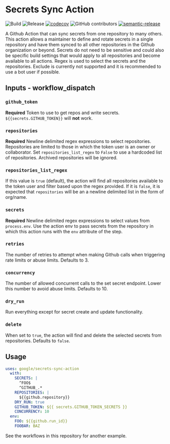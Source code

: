 # Secrets Sync Action

![Build](https://github.com/google/secrets-sync-action/workflows/Build/badge.svg)
![Release](https://github.com/google/secrets-sync-action/workflows/Release/badge.svg)
[![codecov](https://codecov.io/gh/google/secrets-sync-action/branch/master/graph/badge.svg)](https://codecov.io/gh/google/secrets-sync-action)
![GitHub contributors](https://img.shields.io/github/contributors/google/secrets-sync-action?color=green)
[![semantic-release](https://img.shields.io/badge/%20%20%F0%9F%93%A6%F0%9F%9A%80-semantic--release-e10079.svg)](https://github.com/semantic-release/semantic-release)

A Github Action that can sync secrets from one repository to many others. This action allows a maintainer to define and rotate secrets in a single repository and have them synced to all other repositories in the Github organization or beyond. Secrets do not need to be sensitive and could also be specific build settings that would apply to all repositories and become available to all actions. Regex is used to select the secrets and the repositories. Exclude is currently not supported and it is recommended to use a bot user if possible.

## Inputs - workflow_dispatch

### `github_token`

**Required** Token to use to get repos and write secrets. `${{secrets.GITHUB_TOKEN}}` will **not** work.

### `repositories`

**Required** Newline delimited regex expressions to select repositories. Repositories are limited to those in which the token user is an owner or collaborator. Set `repositories_list_regex` to `False` to use a hardcoded list of repositories. Archived repositories will be ignored.

### `repositories_list_regex`

If this value is `true` (default), the action will find all repositories available to the token user and filter based upon the regex provided. If it is `false`, it is expected that `repositories` will be an a newline delimited list in the form of org/name.

### `secrets`

**Required** Newline delimited regex expressions to select values from `process.env`. Use the action env to pass secrets from the repository in which this action runs with the `env` attribute of the step.

### `retries`

The number of retries to attempt when making Github calls when triggering rate limits or abuse limits. Defaults to 3.

### `concurrency`

The number of allowed concurrent calls to the set secret endpoint. Lower this number to avoid abuse limits. Defaults to 10.

### `dry_run`

Run everything except for secret create and update functionality.

### `delete`

When set to `true`, the action will find and delete the selected secrets from repositories. Defaults to `false`.

## Usage

```yaml
uses: google/secrets-sync-action
  with:
    SECRETS: |
      ^FOO$
      ^GITHUB_.*
    REPOSITORIES: |
      ${{github.repository}}
    DRY_RUN: true
    GITHUB_TOKEN: ${{ secrets.GITHUB_TOKEN_SECRETS }}
    CONCURRENCY: 10
  env:
    FOO: ${{github.run_id}}
    FOOBAR: BAZ
```

See the workflows in this repository for another example.
